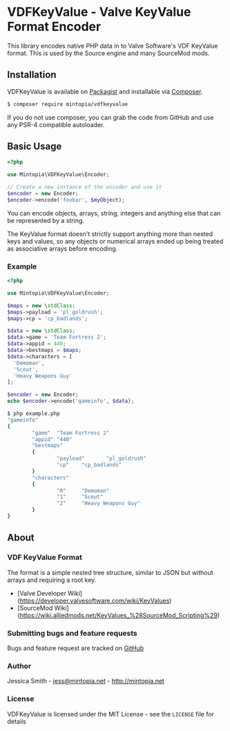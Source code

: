 # VDFKeyValue - Valve KeyValue Format Encoder

This library encodes native PHP data in to Valve Software's VDF KeyValue
format. This is used by the Source engine and many SourceMod mods.

## Installation

VDFKeyValue is available on [Packagist](https://packagist.org/packages/mintopia/vdfkeyvalue)
and installable via [Composer](https://getcomposer.org).

```bash
$ composer require mintopia/vdfkeyvalue
```

If you do not use composer, you can grab the code from GitHub and use any
PSR-4 compatible autoloader.

## Basic Usage

```php
<?php

use Mintopia\VDFKeyValue\Encoder;

// Create a new instance of the encoder and use it
$encoder = new Encoder;
$encoder->encode('foobar', $myObject);
```


You can encode objects, arrays, string, integers and anything else that can
be represented by a string.

The KeyValue format doesn't strictly support anything more than nested keys
and values, so any objects or numerical arrays ended up being treated as
associative arrays before encoding.

### Example

```php
<?php

use Mintopia\VDFKeyValue\Encoder;

$maps = new \stdClass;
$maps->payload = 'pl_goldrush';
$maps->cp = 'cp_badlands';

$data = new \stdClass;
$data->game = 'Team Fortress 2';
$data->appid = 440;
$data->bestmaps = $maps;
$data->characters = [
  'Demoman',
  'Scout',
  'Heavy Weapons Guy'
];

$encoder = new Encoder;
echo $encoder->encode('gameinfo', $data);
```

```bash
$ php example.php
"gameinfo"
{
        "game"  "Team Fortress 2"
        "appid" "440"
        "bestmaps"
        {
                "payload"       "pl_goldrush"
                "cp"    "cp_badlands"
        }
        "characters"
        {
                "0"     "Demoman"
                "1"     "Scout"
                "2"     "Heavy Weapons Guy"
        }
}
```

## About

### VDF KeyValue Format

The format is a simple nested tree structure, similar to JSON but without
arrays and requiring a root key.

 - [Valve Developer Wiki] (https://developer.valvesoftware.com/wiki/KeyValues)
 - [SourceMod Wiki] (https://wiki.alliedmods.net/KeyValues_%28SourceMod_Scripting%29)

### Submitting bugs and feature requests

Bugs and feature request are tracked on [GitHub](https://github.com/mintopia/vdfkeyvalue/issues)

### Author

Jessica Smith - <jess@mintopia.net> - <http://mintopia.net>

### License

VDFKeyValue is licensed under the MIT License - see the `LICENSE` file for details